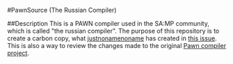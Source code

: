 #PawnSource (The Russian Compiler)

##Description
This is a PAWN compiler used in the SA:MP community, which is called "the russian compiler".
The purpose of this repository is to create a carbon copy, what [justnonamenoname](https://github.com/justnonamenoname) has created in [this issue](https://github.com/Zeex/pawn/issues/147).
This is also a way to review the changes made to the original [Pawn compiler project](https://github.com/compuphase/pawn).